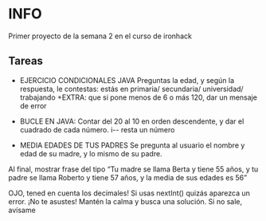 # INFO

Primer proyecto de la semana 2 en el curso de ironhack

## Tareas

- EJERCICIO CONDICIONALES JAVA
  Preguntas la edad, y según la respuesta, le contestas:
  estás en primaria/ secundaria/ universidad/ trabajando
  +EXTRA: que si pone menos de 6 o más 120, dar un mensaje de error

- BUCLE EN JAVA:
  Contar del 20 al 10 en orden descendente, y dar el cuadrado de cada número. i-- resta un número

- MEDIA EDADES DE TUS PADRES
  Se pregunta al usuario el nombre y edad de su madre, y lo mismo de su padre.

Al final, mostrar frase del tipo “Tu madre se llama Berta y tiene 55 años, y tu padre se llama Roberto y tiene 57 años, y la media de sus edades es 56”

OJO, tened en cuenta los decimales!
Si usas nextInt() quizás aparezca un error. ¡No te asustes! Mantén la calma y busca una solución. Si no sale, avísame
